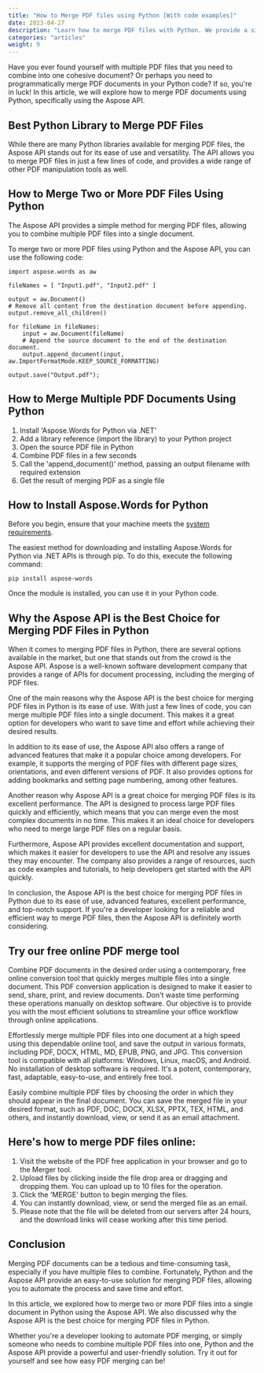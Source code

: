 ```yaml
---
title: "How to Merge PDF files using Python [With code examples]"
date: 2023-04-27
description: "Learn how to merge PDF files with Python. We provide a simple method for merging PDF files, allowing you to combine multiple PDF files into a single document."
categories: "articles"
weight: 9
---
```


Have you ever found yourself with multiple PDF files that you need to combine into one cohesive document? Or perhaps you need to programmatically merge PDF documents in your Python code? If so, you're in luck! In this article, we will explore how to merge PDF documents using Python, specifically using the Aspose API.


## Best Python Library to Merge PDF Files

While there are many Python libraries available for merging PDF files, the Aspose API stands out for its ease of use and versatility. The API allows you to merge PDF files in just a few lines of code, and provides a wide range of other PDF manipulation tools as well.


## How to Merge Two or More PDF Files Using Python

The Aspose API provides a simple method for merging PDF files, allowing you to combine multiple PDF files into a single document.

To merge two or more PDF files using Python and the Aspose API, you can use the following code:

```
import aspose.words as aw

fileNames = [ "Input1.pdf", "Input2.pdf" ]

output = aw.Document()
# Remove all content from the destination document before appending.
output.remove_all_children()

for fileName in fileNames:
    input = aw.Document(fileName)
    # Append the source document to the end of the destination document.
    output.append_document(input, aw.ImportFormatMode.KEEP_SOURCE_FORMATTING)

output.save("Output.pdf");
```

## How to Merge Multiple PDF Documents Using Python

1. Install 'Aspose.Words for Python via .NET'
2. Add a library reference (import the library) to your Python project
3. Open the source PDF file in Python
4. Combine PDF files in a few seconds
5. Call the 'append_document()' method, passing an output filename with required extension
6. Get the result of merging PDF as a single file


## How to Install Aspose.Words for Python

Before you begin, ensure that your machine meets the [system requirements]( https://docs.aspose.com/words/python-net/system-requirements/).

The easiest method for downloading and installing Aspose.Words for Python via .NET APIs is through pip. To do this, execute the following command:

```
pip install aspose-words
```
Once the module is installed, you can use it in your Python code.


## Why the Aspose API is the Best Choice for Merging PDF Files in Python

When it comes to merging PDF files in Python, there are several options available in the market, but one that stands out from the crowd is the Aspose API. Aspose is a well-known software development company that provides a range of APIs for document processing, including the merging of PDF files.

One of the main reasons why the Aspose API is the best choice for merging PDF files in Python is its ease of use. With just a few lines of code, you can merge multiple PDF files into a single document. This makes it a great option for developers who want to save time and effort while achieving their desired results.

In addition to its ease of use, the Aspose API also offers a range of advanced features that make it a popular choice among developers. For example, it supports the merging of PDF files with different page sizes, orientations, and even different versions of PDF. It also provides options for adding bookmarks and setting page numbering, among other features.

Another reason why Aspose API is a great choice for merging PDF files is its excellent performance. The API is designed to process large PDF files quickly and efficiently, which means that you can merge even the most complex documents in no time. This makes it an ideal choice for developers who need to merge large PDF files on a regular basis.

Furthermore, Aspose API provides excellent documentation and support, which makes it easier for developers to use the API and resolve any issues they may encounter. The company also provides a range of resources, such as code examples and tutorials, to help developers get started with the API quickly.

In conclusion, the Aspose API is the best choice for merging PDF files in Python due to its ease of use, advanced features, excellent performance, and top-notch support. If you're a developer looking for a reliable and efficient way to merge PDF files, then the Aspose API is definitely worth considering.


## Try our free online PDF merge tool

Combine PDF documents in the desired order using a contemporary, free online conversion tool that quickly merges multiple files into a single document. This PDF conversion application is designed to make it easier to send, share, print, and review documents. Don't waste time performing these operations manually on desktop software. Our objective is to provide you with the most efficient solutions to streamline your office workflow through online applications.

Effortlessly merge multiple PDF files into one document at a high speed using this dependable online tool, and save the output in various formats, including PDF, DOCX, HTML, MD, EPUB, PNG, and JPG. This conversion tool is compatible with all platforms: Windows, Linux, macOS, and Android. No installation of desktop software is required. It's a potent, contemporary, fast, adaptable, easy-to-use, and entirely free tool.

Easily combine multiple PDF files by choosing the order in which they should appear in the final document. You can save the merged file in your desired format, such as PDF, DOC, DOCX, XLSX, PPTX, TEX, HTML, and others, and instantly download, view, or send it as an email attachment.


## Here's how to merge PDF files online:

1. Visit the website of the PDF free application in your browser and go to the Merger tool.
2. Upload files by clicking inside the file drop area or dragging and dropping them. You can upload up to 10 files for the operation.
3. Click the 'MERGE' button to begin merging the files.
4. You can instantly download, view, or send the merged file as an email.
5. Please note that the file will be deleted from our servers after 24 hours, and the download links will cease working after this time period.


## Conclusion

Merging PDF documents can be a tedious and time-consuming task, especially if you have multiple files to combine. Fortunately, Python and the Aspose API provide an easy-to-use solution for merging PDF files, allowing you to automate the process and save time and effort.

In this article, we explored how to merge two or more PDF files into a single document in Python using the Aspose API. We also discussed why the Aspose API is the best choice for merging PDF files in Python.

Whether you're a developer looking to automate PDF merging, or simply someone who needs to combine multiple PDF files into one, Python and the Aspose API provide a powerful and user-friendly solution. Try it out for yourself and see how easy PDF merging can be!
